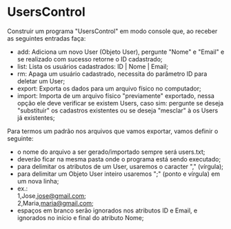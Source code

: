 # UsersControl

Construir um programa "UsersControl" em modo console que, ao receber as seguintes entradas faça:
- add: Adiciona um novo User (Objeto User), pergunte "Nome" e  "Email" e se realizado com sucesso retorne o ID cadastrado;
- list: Lista os usuários cadastrados: ID | Nome | Email;
- rm: Apaga um usuário cadastrado, necessita do parâmetro ID para deletar um User;
- export: Exporta os dados para um arquivo físico no computador;
- import: Importa de um arquivo físico "previamente" exportado, nessa opção ele deve verificar se existem Users, caso sim: pergunte se deseja "substituir" os cadastros existentes ou se deseja "mesclar" à os Users já existentes;

Para termos um padrão nos arquivos que vamos exportar, vamos definir o seguinte:
- o nome do arquivo a ser gerado/importado sempre será users.txt;
- deverão ficar na mesma pasta onde o programa está sendo executado;
- para delimitar os atributos de um User, usaremos o caracter "," (vírgula);
- para delimitar um Objeto User inteiro usaremos ";" (ponto e vírgula) em um nova linha;
- ex.:  
1,Jose,jose@gmail.com;  
2,Maria,maria@gmail.com;  
- espaços em branco serão ignorados nos atributos ID e Email, e ignorados no início e final do atributo Nome;
